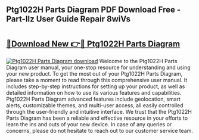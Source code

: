 ## Ptg1022H Parts Diagram PDF Download Free - Part-IIz User Guide Repair 8wiVs

# <h2><a href="http://dfhfyl.blite.top/?on=Ptg1022H+Parts+Diagram">🔗Download New 👉🔴 Ptg1022H Parts Diagram</a></h2>

[![Ptg1022H Parts Diagram download](https://i.imgur.com/lujVjoI.png)](http://dfhfyl.blite.top/?on=Ptg1022H+Parts+Diagram)
Welcome to the Ptg1022H Parts Diagram user manual, your one-stop resource for understanding and using your new product. To get the most out of your Ptg1022H Parts Diagram, please take a moment to read through this comprehensive user manual. It includes step-by-step instructions for setting up your product, as well as detailed information on how to use its various features and capabilities. Ptg1022H Parts Diagram advanced features include geolocation, smart alerts, customizable themes, and multi-user access, all easily controlled through the user-friendly and intuitive interface. We trust that the Ptg1022H Parts Diagram has been a reliable and effective resource in your efforts to learn the ins and outs of your new device. In case of any queries or concerns, please do not hesitate to reach out to our customer service team.

